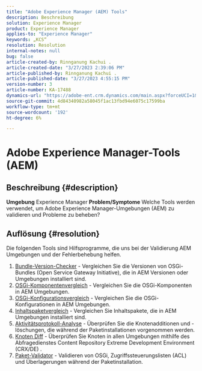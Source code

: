 ```yaml
---
title: "Adobe Experience Manager (AEM) Tools"
description: Beschreibung
solution: Experience Manager
product: Experience Manager
applies-to: "Experience Manager"
keywords: „KCS“
resolution: Resolution
internal-notes: null
bug: false
article-created-by: Rinnganung Kachui .
article-created-date: "3/27/2023 2:39:06 PM"
article-published-by: Rinnganung Kachui .
article-published-date: "3/27/2023 4:55:15 PM"
version-number: 3
article-number: KA-17488
dynamics-url: "https://adobe-ent.crm.dynamics.com/main.aspx?forceUCI=1&pagetype=entityrecord&etn=knowledgearticle&id=2d9db91c-adcc-ed11-b597-6045bd0065b6"
source-git-commit: 4d84340982a58045f1ac13fbd94e6075c17599ba
workflow-type: tm+mt
source-wordcount: '192'
ht-degree: 6%

---
```


# Adobe Experience Manager-Tools (AEM)

## Beschreibung {#description}

<b>Umgebung</b>
Experience Manager
<b>Problem/Symptome</b>
Welche Tools werden verwendet, um Adobe Experience Manager-Umgebungen (AEM) zu validieren und Probleme zu beheben?


## Auflösung {#resolution}

Die folgenden Tools sind Hilfsprogramme, die uns bei der Validierung AEM Umgebungen und der Fehlerbehebung helfen.<br>
1. [Bundle-Version-Checker](https://experienceleague.adobe.com/docs/experience-cloud-kcs/kbarticles/KA-17501.html?lang=de) - Vergleichen Sie die Versionen von OSGi-Bundles (Open Service Gateway Initiative), die in AEM Versionen oder Umgebungen installiert sind.
2. [OSGi-Komponentenvergleich](https://helpx.adobe.com/experience-manager/kb/tools/osgi-component-diff.html) - Vergleichen Sie die OSGi-Komponenten in AEM Umgebungen.
3. [OSGi-Konfigurationsvergleich](https://helpx.adobe.com/experience-manager/kb/tools/osgi-configuration-diff.html) - Vergleichen Sie die OSGi-Konfigurationen in AEM Umgebungen.
4. [Inhaltspaketvergleich](https://helpx.adobe.com/experience-manager/kb/tools/content-package-comparator.html) - Vergleichen Sie Inhaltspakete, die in AEM Umgebungen installiert sind.
5. [Aktivitätsprotokoll-Analyse](https://helpx.adobe.com/experience-manager/kb/tools/activity-log-analyzer.html) - Überprüfen Sie die Knotenadditionen und -löschungen, die während der Paketinstallationen vorgenommen werden.
6. [Knoten Diff](https://helpx.adobe.com/experience-manager/kb/tools/aem-node-diff.html) - Überprüfen Sie Knoten in allen Umgebungen mithilfe des Abfragedienstes Content Repository Extreme Development Environment (CRX/DE) .
7. [Paket-Validator](https://helpx.adobe.com/experience-manager/6-4/sites/administering/using/package-manager.html#ValidatingPackages) - Validieren von OSGi, Zugriffssteuerungslisten (ACL) und Überlagerungen während der Paketinstallation.

